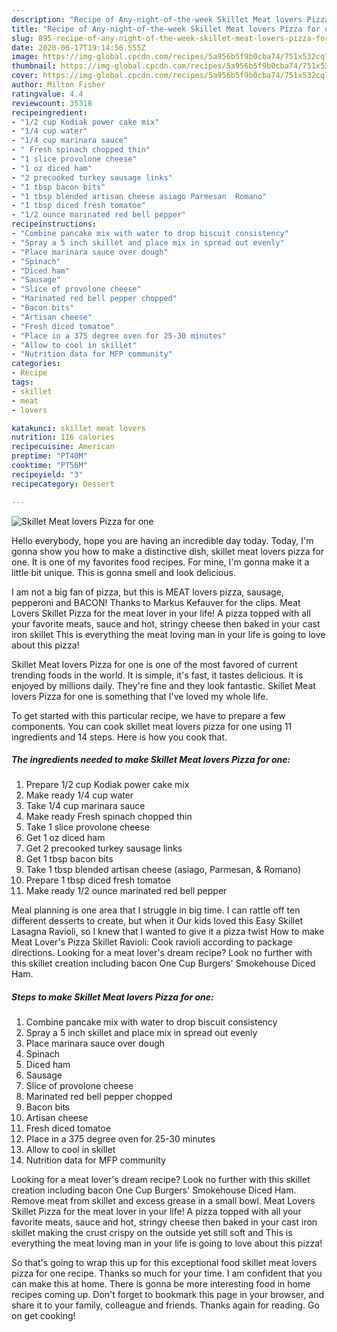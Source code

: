 ```yaml
---
description: "Recipe of Any-night-of-the-week Skillet Meat lovers Pizza for one"
title: "Recipe of Any-night-of-the-week Skillet Meat lovers Pizza for one"
slug: 895-recipe-of-any-night-of-the-week-skillet-meat-lovers-pizza-for-one
date: 2020-06-17T19:14:56.555Z
image: https://img-global.cpcdn.com/recipes/5a956b5f9b0cba74/751x532cq70/skillet-meat-lovers-pizza-for-one-recipe-main-photo.jpg
thumbnail: https://img-global.cpcdn.com/recipes/5a956b5f9b0cba74/751x532cq70/skillet-meat-lovers-pizza-for-one-recipe-main-photo.jpg
cover: https://img-global.cpcdn.com/recipes/5a956b5f9b0cba74/751x532cq70/skillet-meat-lovers-pizza-for-one-recipe-main-photo.jpg
author: Milton Fisher
ratingvalue: 4.4
reviewcount: 35318
recipeingredient:
- "1/2 cup Kodiak power cake mix"
- "1/4 cup water"
- "1/4 cup marinara sauce"
- " Fresh spinach chopped thin"
- "1 slice provolone cheese"
- "1 oz diced ham"
- "2 precooked turkey sausage links"
- "1 tbsp bacon bits"
- "1 tbsp blended artisan cheese asiago Parmesan  Romano"
- "1 tbsp diced fresh tomatoe"
- "1/2 ounce marinated red bell pepper"
recipeinstructions:
- "Combine pancake mix with water to drop biscuit consistency"
- "Spray a 5 inch skillet and place mix in spread out evenly"
- "Place marinara sauce over dough"
- "Spinach"
- "Diced ham"
- "Sausage"
- "Slice of provolone cheese"
- "Marinated red bell pepper chopped"
- "Bacon bits"
- "Artisan cheese"
- "Fresh diced tomatoe"
- "Place in a 375 degree oven for 25-30 minutes"
- "Allow to cool in skillet"
- "Nutrition data for MFP community"
categories:
- Recipe
tags:
- skillet
- meat
- lovers

katakunci: skillet meat lovers 
nutrition: 116 calories
recipecuisine: American
preptime: "PT40M"
cooktime: "PT56M"
recipeyield: "3"
recipecategory: Dessert

---
```



![Skillet Meat lovers Pizza for one](https://img-global.cpcdn.com/recipes/5a956b5f9b0cba74/751x532cq70/skillet-meat-lovers-pizza-for-one-recipe-main-photo.jpg)

Hello everybody, hope you are having an incredible day today. Today, I'm gonna show you how to make a distinctive dish, skillet meat lovers pizza for one. It is one of my favorites food recipes. For mine, I'm gonna make it a little bit unique. This is gonna smell and look delicious.

I am not a big fan of pizza, but this is MEAT lovers pizza, sausage, pepperoni and BACON! Thanks to Markus Kefauver for the clips. Meat Lovers Skillet Pizza for the meat lover in your life! A pizza topped with all your favorite meats, sauce and hot, stringy cheese then baked in your cast iron skillet This is everything the meat loving man in your life is going to love about this pizza!

Skillet Meat lovers Pizza for one is one of the most favored of current trending foods in the world. It is simple, it's fast, it tastes delicious. It is enjoyed by millions daily. They're fine and they look fantastic. Skillet Meat lovers Pizza for one is something that I've loved my whole life.


To get started with this particular recipe, we have to prepare a few components. You can cook skillet meat lovers pizza for one using 11 ingredients and 14 steps. Here is how you cook that.

<!--inarticleads1-->

##### The ingredients needed to make Skillet Meat lovers Pizza for one:

1. Prepare 1/2 cup Kodiak power cake mix
1. Make ready 1/4 cup water
1. Take 1/4 cup marinara sauce
1. Make ready  Fresh spinach chopped thin
1. Take 1 slice provolone cheese
1. Get 1 oz diced ham
1. Get 2 precooked turkey sausage links
1. Get 1 tbsp bacon bits
1. Take 1 tbsp blended artisan cheese (asiago, Parmesan, &amp; Romano)
1. Prepare 1 tbsp diced fresh tomatoe
1. Make ready 1/2 ounce marinated red bell pepper


Meal planning is one area that I struggle in big time. I can rattle off ten different desserts to create, but when it Our kids loved this Easy Skillet Lasagna Ravioli, so I knew that I wanted to give it a pizza twist How to make Meat Lover&#39;s Pizza Skillet Ravioli: Cook ravioli according to package directions. Looking for a meat lover&#39;s dream recipe? Look no further with this skillet creation including bacon One Cup Burgers&#39; Smokehouse Diced Ham. 

<!--inarticleads2-->

##### Steps to make Skillet Meat lovers Pizza for one:

1. Combine pancake mix with water to drop biscuit consistency
1. Spray a 5 inch skillet and place mix in spread out evenly
1. Place marinara sauce over dough
1. Spinach
1. Diced ham
1. Sausage
1. Slice of provolone cheese
1. Marinated red bell pepper chopped
1. Bacon bits
1. Artisan cheese
1. Fresh diced tomatoe
1. Place in a 375 degree oven for 25-30 minutes
1. Allow to cool in skillet
1. Nutrition data for MFP community


Looking for a meat lover&#39;s dream recipe? Look no further with this skillet creation including bacon One Cup Burgers&#39; Smokehouse Diced Ham. Remove meat from skillet and excess grease in a small bowl. Meat Lovers Skillet Pizza for the meat lover in your life! A pizza topped with all your favorite meats, sauce and hot, stringy cheese then baked in your cast iron skillet making the crust crispy on the outside yet still soft and This is everything the meat loving man in your life is going to love about this pizza! 

So that's going to wrap this up for this exceptional food skillet meat lovers pizza for one recipe. Thanks so much for your time. I am confident that you can make this at home. There is gonna be more interesting food in home recipes coming up. Don't forget to bookmark this page in your browser, and share it to your family, colleague and friends. Thanks again for reading. Go on get cooking!
